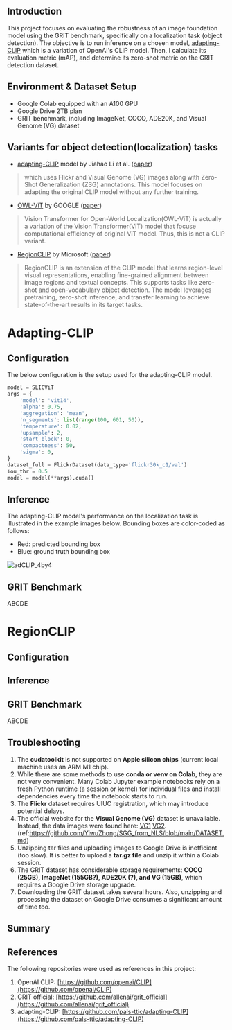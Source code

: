 ## Introduction

This project focuses on evaluating the robustness of an image foundation model using the GRIT benchmark, specifically on a localization task (object detection).
The objective is to run inference on a chosen model, [adapting-CLIP](https://github.com/pals-ttic/adapting-CLIP) which is a variation of OpenAI's CLIP model.
Then, I calculate its evaluation metric (mAP), and determine its zero-shot metric on the GRIT detection dataset.

## Environment & Dataset Setup

* Google Colab equipped with an A100 GPU
* Google Drive 2TB plan
* GRIT benchmark, including ImageNet, COCO, ADE20K, and Visual Genome (VG) dataset


## Variants for object detection(localization) tasks

* [adapting-CLIP](https://github.com/pals-ttic/adapting-CLIP) model by Jiahao Li et al. ([paper](https://arxiv.org/pdf/2204.03647.pdf))
> which uses Flickr and Visual Genome (VG) images along with Zero-Shot Generalization (ZSG) annotations. This model focuses on adapting the original CLIP model without any further training.
* [OWL-ViT](https://github.com/google-research/scenic/tree/main/scenic/projects/owl_vit) by GOOGLE ([paper](https://arxiv.org/pdf/2101.01169.pdf))
> Vision Transformer for Open-World Localization(OWL-ViT) is actually a variation of the Vision Transformer(ViT) model that focuse computational efficiency of original ViT model. Thus, this is not a CLIP variant. 
* [RegionCLIP](https://github.com/microsoft/RegionCLIP) by Microsoft ([paper](https://arxiv.org/abs/2112.09106))
> RegionCLIP is an extension of the CLIP model that learns region-level visual representations, enabling fine-grained alignment between image regions and textual concepts. This supports tasks like zero-shot and open-vocabulary object detection. The model leverages pretraining, zero-shot inference, and transfer learning to achieve state-of-the-art results in its target tasks.

# Adapting-CLIP

## Configuration
The below configuration is the setup used for the adapting-CLIP model.
```python
model = SLICViT
args = {
    'model': 'vit14',
    'alpha': 0.75,
    'aggregation': 'mean',
    'n_segments': list(range(100, 601, 50)),
    'temperature': 0.02,
    'upsample': 2,
    'start_block': 0,
    'compactness': 50,
    'sigma': 0,
}
dataset_full = FlickrDataset(data_type='flickr30k_c1/val')
iou_thr = 0.5
model = model(**args).cuda()
```

## Inference
The adapting-CLIP model's performance on the localization task is illustrated in the example images below. Bounding boxes are color-coded as follows:
* Red: predicted bounding box
* Blue: ground truth bounding box

![adCLIP_4by4](https://user-images.githubusercontent.com/84216960/232256051-528543a1-4035-4754-a209-c2273e0ba586.png)
## GRIT Benchmark
ABCDE

# RegionCLIP

## Configuration

## Inference

## GRIT Benchmark
ABCDE
## Troubleshooting

1. The **cudatoolkit** is not supported on **Apple silicon chips** (current local machine uses an ARM M1 chip).
2. While there are some methods to use **conda or venv on Colab**, they are not very convenient. Many Colab Jupyter example notebooks rely on a fresh Python runtime (a session or kernel) for individual files and install dependencies every time the notebook starts to run.
3. The **Flickr** dataset requires UIUC registration, which may introduce potential delays.
4. The official website for the **Visual Genome (VG)** dataset is unavailable. Instead, the data images were found here: [VG1](https://cs.stanford.edu/people/rak248/VG_100K_2/images.zip) [VG2](https://cs.stanford.edu/people/rak248/VG_100K_2/images2.zip).
(ref:https://github.com/YiwuZhong/SGG_from_NLS/blob/main/DATASET.md)
5. Unzipping tar files and uploading images to Google Drive is inefficient (too slow). It is better to upload a **tar.gz file** and unzip it within a Colab session.
6. The GRIT dataset has considerable storage requirements: **COCO (25GB), ImageNet (155GB?), ADE20K (?), and VG (15GB)**, which requires a Google Drive storage upgrade.
7. Downloading the GRIT dataset takes several hours. Also, unzipping and processing the dataset on Google Drive consumes a significant amount of time too.

## Summary


## References

The following repositories were used as references in this project:

1. OpenAI CLIP: [https://github.com/openai/CLIP](https://github.com/openai/CLIP)
2. GRIT official: [https://github.com/allenai/grit_official](https://github.com/allenai/grit_official)
3. adapting-CLIP: [https://github.com/pals-ttic/adapting-CLIP](https://github.com/pals-ttic/adapting-CLIP)
